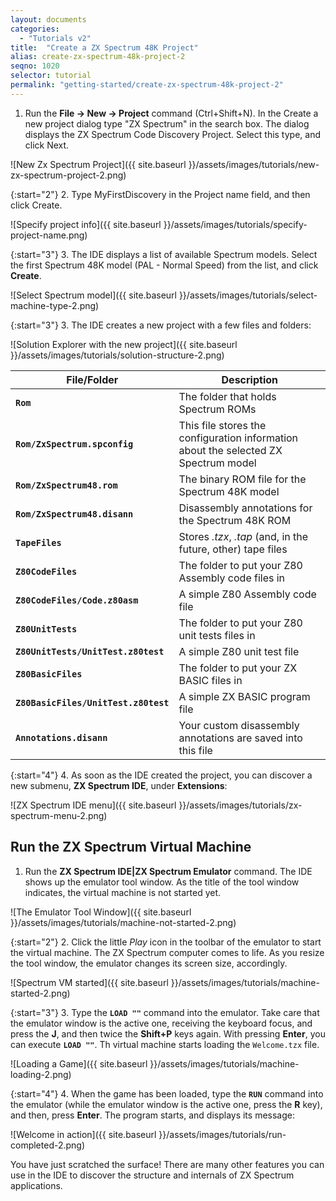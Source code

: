 ```yaml
---
layout: documents
categories: 
  - "Tutorials v2"
title:  "Create a ZX Spectrum 48K Project"
alias: create-zx-spectrum-48k-project-2
seqno: 1020
selector: tutorial
permalink: "getting-started/create-zx-spectrum-48k-project-2"
---
```


1. Run the __File &rarr; New &rarr; Project__ command (Ctrl+Shift+N). In the Create a new project dialog type "ZX Spectrum" in the search box. The dialog displays the ZX Spectrum Code Discovery Project. Select this type, and click Next.  

![New Zx Spectrum Project]({{ site.baseurl }}/assets/images/tutorials/new-zx-spectrum-project-2.png)

{:start="2"}
2. Type MyFirstDiscovery in the Project name field, and then click Create.

![Specify project info]({{ site.baseurl }}/assets/images/tutorials/specify-project-name.png)

{:start="3"}
3. The IDE displays a list of available Spectrum models. Select the first Spectrum 48K model
(PAL - Normal Speed) from the list, and click __Create__.

![Select Spectrum model]({{ site.baseurl }}/assets/images/tutorials/select-machine-type-2.png)

{:start="3"}
3. The IDE creates a new project with a few files and folders:

![Solution Explorer with the new project]({{ site.baseurl }}/assets/images/tutorials/solution-structure-2.png)

File/Folder | Description
----------- | -----------
__`Rom`__ | The folder that holds Spectrum ROMs
__`Rom/ZxSpectrum.spconfig`__ | This file stores the configuration information about the selected ZX Spectrum model
__`Rom/ZxSpectrum48.rom`__ | The binary ROM file for the Spectrum 48K model
__`Rom/ZxSpectrum48.disann`__ | Disassembly annotations for the Spectrum 48K ROM
__`TapeFiles`__ | Stores *.tzx*, *.tap* (and, in the future, other) tape files
__`Z80CodeFiles`__ | The folder to put your Z80 Assembly code files in
__`Z80CodeFiles/Code.z80asm`__ | A simple Z80 Assembly code file
__`Z80UnitTests`__ | The folder to put your Z80 unit tests files in
__`Z80UnitTests/UnitTest.z80test`__ | A simple Z80 unit test file
__`Z80BasicFiles`__ | The folder to put your ZX BASIC files in
__`Z80BasicFiles/UnitTest.z80test`__ | A simple ZX BASIC program file
__`Annotations.disann`__ | Your custom disassembly annotations are saved into this file

{:start="4"}
4. As soon as the IDE created the project, you can discover a new submenu, __ZX Spectrum IDE__, under __Extensions__:

![ZX Spectrum IDE menu]({{ site.baseurl }}/assets/images/tutorials/zx-spectrum-menu-2.png)

## Run the ZX Spectrum Virtual Machine

1. Run the __ZX Spectrum IDE|ZX Spectrum Emulator__ command. The IDE shows up the emulator tool window.
As the title of the tool window indicates, the virtual machine is not started yet. 

![The Emulator Tool Window]({{ site.baseurl }}/assets/images/tutorials/machine-not-started-2.png)

{:start="2"}
2. Click the little *Play* icon in the toolbar of the emulator to start the virtual machine.
The ZX Spectrum computer comes to life. As you resize the tool window, the emulator changes its screen size, 
accordingly.

![Spectrum VM started]({{ site.baseurl }}/assets/images/tutorials/machine-started-2.png)

{:start="3"}
3. Type the __`LOAD ""`__ command into the emulator. Take care that the emulator window is the active one, receiving the
keyboard focus, and press the __J__, and then twice the __Shift+P__ keys again. With pressing __Enter__, you can execute __`LOAD ""`__.
Th virtual machine starts loading the `Welcome.tzx` file.

![Loading a Game]({{ site.baseurl }}/assets/images/tutorials/machine-loading-2.png)

{:start="4"}
4. When the game has been loaded, type the __`RUN`__ command into the emulator (while the emulator window is the active one, press the __R__ key),
and then, press __Enter__. The program starts, and displays its message:

![Welcome in action]({{ site.baseurl }}/assets/images/tutorials/run-completed-2.png)

You have just scratched the surface! There are many other features you can use in the
IDE to discover the structure and internals of ZX Spectrum applications.
